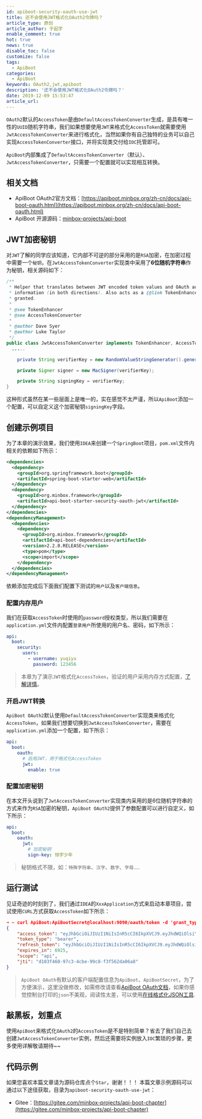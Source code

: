 ```yaml
---
id: apiboot-security-oauth-use-jwt
title: 还不会使用JWT格式化OAuth2令牌吗？
article_type: 原创
article_author: 于起宇
enable_comment: true
hot: true
news: true
disable_toc: false
customize: false
tags:
  - ApiBoot
categories:
  - ApiBoot
keywords: OAuth2,jwt,apiboot
description: '还不会使用JWT格式化OAuth2令牌吗？'
date: 2019-12-09 15:53:47
article_url:
---
```

`OAuth2`默认的`AccessToken`是由`DefaultAccessTokenConverter`生成，是具有唯一性的`UUID`随机字符串，我们如果想要使用`JWT`来格式化`AccessToken`就需要使用`JwtAccessTokenConverter`来进行格式化，当然如果你有自己独特的业务可以自己实现`AccessTokenConverter`接口，并将实现类交付给`IOC`托管即可。
<!--more-->
`ApiBoot`内部集成了`DefaultAccessTokenConverter`（默认）、`JwtAccessTokenConverter`，只需要一个配置就可以实现相互转换。

## 相关文档

- ApiBoot OAuth2官方文档：[https://apiboot.minbox.org/zh-cn/docs/api-boot-oauth.html](https://apiboot.minbox.org/zh-cn/docs/api-boot-oauth.html)
- ApiBoot 开源源码：[minbox-projects/api-boot](https://gitee.com/minbox-projects/api-boot)

## JWT加密秘钥
对`JWT`了解的同学应该知道，它内部不可逆的部分采用的是`RSA`加密，在加密过程中需要一个`秘钥`，在`JwtAccessTokenConverter`实现类中采用了**6位随机字符串**作为秘钥，相关源码如下：
```java
/**
 * Helper that translates between JWT encoded token values and OAuth authentication
 * information (in both directions). Also acts as a {@link TokenEnhancer} when tokens are
 * granted.
 *
 * @see TokenEnhancer
 * @see AccessTokenConverter
 *
 * @author Dave Syer
 * @author Luke Taylor
 */
public class JwtAccessTokenConverter implements TokenEnhancer, AccessTokenConverter, InitializingBean {
  .....

	private String verifierKey = new RandomValueStringGenerator().generate();

	private Signer signer = new MacSigner(verifierKey);

	private String signingKey = verifierKey;
}  
```

这种形式虽然在某一些层面上是唯一的，实在感觉不太严谨，所以`ApiBoot`添加一个配置，可以自定义这个加密秘钥`signingKey`字段。

## 创建示例项目

为了本章的演示效果，我们使用`IDEA`来创建一个`SpringBoot`项目，`pom.xml`文件内相关的依赖如下所示：

```xml
<dependencies>
  <dependency>
    <groupId>org.springframework.boot</groupId>
    <artifactId>spring-boot-starter-web</artifactId>
  </dependency>
  <dependency>
    <groupId>org.minbox.framework</groupId>
    <artifactId>api-boot-starter-security-oauth-jwt</artifactId>
  </dependency>
</dependencies>
<dependencyManagement>
  <dependencies>
    <dependency>
      <groupId>org.minbox.framework</groupId>
      <artifactId>api-boot-dependencies</artifactId>
      <version>2.2.0.RELEASE</version>
      <type>pom</type>
      <scope>import</scope>
    </dependency>
  </dependencies>
</dependencyManagement>
```

依赖添加完成后下面我们配置下测试的`用户`以及`客户端信息`。

### 配置内存用户

我们在获取`AccessToken`时使用的`password`授权类型，所以我们需要在`application.yml`文件内配置`登录用户`所使用的用户名、密码，如下所示：

```yaml
api:
  boot:
    security:
      users:
        - username: yuqiyu
          password: 123456
```

> 本章为了演示`JWT`格式化`AccessToken`，验证的用户采用内存方式配置，[了解详情](https://apiboot.minbox.org/zh-cn/docs/api-boot-security.html)。

### 开启JWT转换

`ApiBoot OAuth2`默认使用`DefaultAccessTokenConverter`实现类来格式化`AccessToken`，如果我们想要切换到`JwtAccessTokenConverter`，需要在`application.yml`添加一个配置，如下所示：

```yaml
api:
  boot:
    oauth:
      # 启用JWT，用于格式化AccessToken
      jwt:
        enable: true
```

### 配置加密秘钥

在本文开头说到了`JwtAccessTokenConverter`实现类内采用的是6位随机字符串的方式来作为`RSA`加密的秘钥，`ApiBoot OAuth2`提供了参数配置可以进行自定义，如下所示：

```yaml
api:
  boot:
    oauth:
      jwt:
        # 加密秘钥
        sign-key: 恒宇少年
```

> 秘钥格式不限，如：`特殊字符串`、`汉字`、`数字`、`字母`....

## 运行测试

见证奇迹的时刻到了，我们通过`IDEA`的`XxxApplication`方式来启动本章项目，尝试使用`CURL`方式获取`AccessToken`如下所示：

```json
➜ ~ curl ApiBoot:ApiBootSecret@localhost:9090/oauth/token -d 'grant_type=password&username=yuqiyu&password=123456'
{
    "access_token": "eyJhbGciOiJIUzI1NiIsInR5cCI6IkpXVCJ9.eyJhdWQiOlsiYXBpIl0sInVzZXJfbmFtZSI6Inl1cWl5dSIsInNjb3BlIjpbImFwaSJdLCJleHAiOjE1NzU5NTMwNDgsImF1dGhvcml0aWVzIjpbIlJPTEVfYXBpIl0sImp0aSI6ImQxMDNmNDYwLTk3YzMtNGNiZS05OWM4LWYzZjU2MmRhMDZhOCIsImNsaWVudF9pZCI6IkFwaUJvb3QifQ.HMHRBCIGPZNlkJPCnXaktMWxXEW-5roo7tdQR1JpCyY", 
    "token_type": "bearer", 
    "refresh_token": "eyJhbGciOiJIUzI1NiIsInR5cCI6IkpXVCJ9.eyJhdWQiOlsiYXBpIl0sInVzZXJfbmFtZSI6Inl1cWl5dSIsInNjb3BlIjpbImFwaSJdLCJhdGkiOiJkMTAzZjQ2MC05N2MzLTRjYmUtOTljOC1mM2Y1NjJkYTA2YTgiLCJleHAiOjE1Nzg1Mzc4NDgsImF1dGhvcml0aWVzIjpbIlJPTEVfYXBpIl0sImp0aSI6ImY1NDMxZTMzLWE1YzMtNGVmNC1hZDM0LTk1MGQ3ODliYTRiZCIsImNsaWVudF9pZCI6IkFwaUJvb3QifQ.TfJ5vThvaibV2kVo2obHqnYzmYm-GsdtRLoB3RJbkrg", 
    "expires_in": 6925, 
    "scope": "api", 
    "jti": "d103f460-97c3-4cbe-99c8-f3f562da06a8"
}
```

> `ApiBoot OAuth`有默认的客户端配置信息为`ApiBoot`、`ApiBootSecret`，为了方便演示，这里没做修改，如需修改请查看[ApiBoot OAuth文档](https://apiboot.minbox.org/zh-cn/docs/api-boot-oauth.html)，如果你感觉控制台打印的`json`不美观，阅读性太差，可以使用[在线格式化JSON工具](http://tools.yuqiyu.com/pages/formatter/json.html).

## 敲黑板，划重点

使用`ApiBoot`来格式化`OAuth2`的`AccessToken`是不是特别简单？省去了我们自己去创建`JwtAccessTokenConverter`实例，然后还需要将实例放入`IOC`繁琐的步骤，更多使用详解敬请期待~~

## 代码示例
如果您喜欢本篇文章请为源码仓库点个`Star`，谢谢！！！
本篇文章示例源码可以通过以下途径获取，目录为`apiboot-security-oauth-use-jwt`：

- Gitee：[https://gitee.com/minbox-projects/api-boot-chapter](https://gitee.com/minbox-projects/api-boot-chapter)